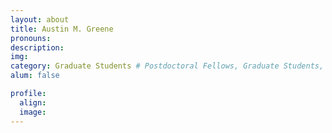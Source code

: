 ```yaml
---
layout: about
title: Austin M. Greene
pronouns:
description:
img:
category: Graduate Students # Postdoctoral Fellows, Graduate Students, Postbac Research Assistants, Undergraduate Research Assistants
alum: false

profile:
  align:
  image:
---
```

